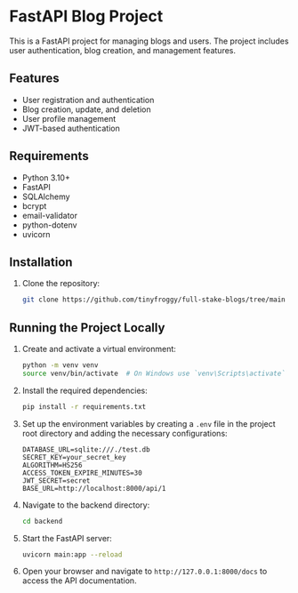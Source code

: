 # FastAPI Blog Project

This is a FastAPI project for managing blogs and users. The project includes user authentication, blog creation, and management features.

## Features

- User registration and authentication
- Blog creation, update, and deletion
- User profile management
- JWT-based authentication

## Requirements

- Python 3.10+
- FastAPI
- SQLAlchemy
- bcrypt
- email-validator
- python-dotenv
- uvicorn

## Installation

1. Clone the repository:
   ```sh
   git clone https://github.com/tinyfroggy/full-stake-blogs/tree/main
   ```

## Running the Project Locally

1. Create and activate a virtual environment:
   ```sh
   python -m venv venv
   source venv/bin/activate  # On Windows use `venv\Scripts\activate`
   ```

2. Install the required dependencies:
   ```sh
   pip install -r requirements.txt
   ```

3. Set up the environment variables by creating a `.env` file in the project root directory and adding the necessary configurations:
   ```env
   DATABASE_URL=sqlite:///./test.db
   SECRET_KEY=your_secret_key
   ALGORITHM=HS256
   ACCESS_TOKEN_EXPIRE_MINUTES=30
   JWT_SECRET=secret
   BASE_URL=http://localhost:8000/api/1
   ```

4. Navigate to the backend directory:
   ```sh
   cd backend
   ```

5. Start the FastAPI server:
   ```sh
   uvicorn main:app --reload
   ```

6. Open your browser and navigate to `http://127.0.0.1:8000/docs` to access the API documentation.
